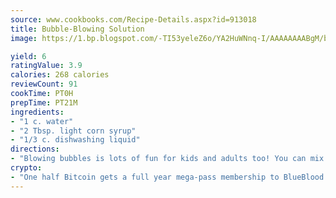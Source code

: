 ```yaml
---
source: www.cookbooks.com/Recipe-Details.aspx?id=913018
title: Bubble-Blowing Solution
image: https://1.bp.blogspot.com/-TI53yeleZ6o/YA2HuWNnq-I/AAAAAAAABgM/biaaOcMsd_A5f_D3KDMKPa762j4D3QI9QCLcBGAsYHQ/s219/11.png

yield: 6
ratingValue: 3.9
calories: 268 calories
reviewCount: 91
cookTime: PT0H
prepTime: PT21M
ingredients:
- "1 c. water"
- "2 Tbsp. light corn syrup"
- "1/3 c. dishwashing liquid"
directions:
- "Blowing bubbles is lots of fun for kids and adults too! You can mix your own bubble-blowin solution by following this easy recipe."
crypto:
- "One half Bitcoin gets a full year mega-pass membership to BlueBlood."
---
```

